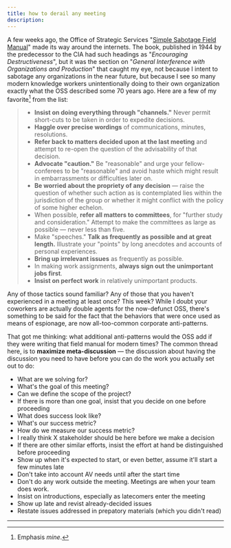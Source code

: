 ```yaml
---
title: how to derail any meeting
description:
---
```


A few weeks ago, the Office of Strategic Services "[Simple Sabotage Field Manual](https://www.gutenberg.org/ebooks/26184)" made its way around the internets. The book, published in 1944 by the predecessor to the CIA had such headings as "*Encouraging Destructiveness*", but it was the section on "*General Interference with Organizations and Production*" that caught my eye, not because I intent to sabotage any organizations in the near future, but because I see so many modern knowledge workers unintentionally doing to their own organization exactly what the OSS described some 70 years ago. Here are a few of my favorite[^disclaimer] from the list:

> * **Insist on doing everything through "channels."** Never permit short-cuts to be taken in order to expedite decisions.
> * **Haggle over precise wordings** of communications, minutes, resolutions.
> * **Refer back to matters decided upon at the last meeting** and attempt to re-open the question of the advisability of that decision.
> * **Advocate "caution."** Be "reasonable" and urge your fellow-conferees to be "reasonable" and avoid haste which might result in embarrassments or difficulties later on.
> * **Be worried about the propriety of any decision** — raise the question of whether such action as is contemplated lies within the jurisdiction of the group or whether it might conflict with the policy of some higher echelon.
> * When possible, **refer all matters to committees**, for "further study and consideration." Attempt to make the committees as large as possible — never less than five.
> * Make "speeches." **Talk as frequently as possible and at great length.** Illustrate your "points" by long anecdotes and accounts of personal experiences.
> * **Bring up irrelevant issues** as frequently as possible.
> * In making work assignments, **always sign out the unimportant jobs first**.
> * **Insist on perfect work** in relatively unimportant products.

Any of those tactics sound familiar? Any of those that you haven't experienced in a meeting at least once? This week? While I doubt your coworkers are actually double agents for the now-defunct OSS, there's something to be said for the fact that the behaviors that were once used as means of espionage, are now all-too-common corporate anti-patterns.

That got me thinking: what additional anti-patterns would the OSS add if they were writing that field manual for modern times? The common thread here, is to **maximize meta-discussion** — the discussion about having the discussion you need to have before you can do the work you actually                      set out to do:

* What are we solving for? 
* What's the goal of this meeting? 
* Can we define the scope of the project?
* If there is more than one goal, insist that you decide on one before proceeding
* What does success look like?
* What's our success metric?
* How do we measure our success metric?
* I really think X stakeholder should be here before we make a decision
* If there are other similar efforts, insist the effort at hand be distinguished before proceeding
* Show up when it's expected to start, or even better, assume it'll start a few minutes late
* Don't take into account AV needs until after the start time
* Don't do any work outside the meeting. Meetings are when your team does work.
* Insist on introductions, especially as latecomers enter the meeting
* Show up late and revist already-decided issues 
* Restate issues addressed in prepatory materials (which you didn't read)

---

[^disclaimer]: Emphasis *mine*.

